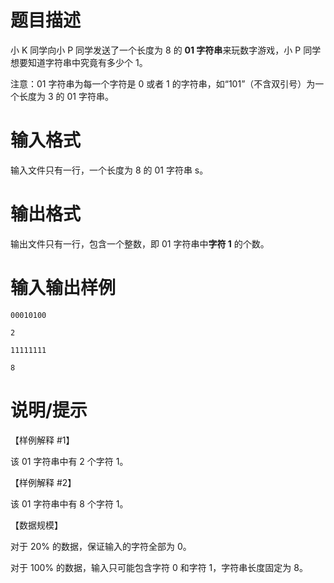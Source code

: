 # 题目描述

小 K 同学向小 P 同学发送了一个长度为 8 的 **01 字符串**来玩数字游戏，小 P 同学想要知道字符串中究竟有多少个 1。

注意：01 字符串为每一个字符是 0 或者 1 的字符串，如“101”（不含双引号）为一个长度为 3 的 01 字符串。

# 输入格式

输入文件只有一行，一个长度为 8 的 01 字符串 s。

# 输出格式

输出文件只有一行，包含一个整数，即 01 字符串中**字符 1** 的个数。

# 输入输出样例

```input1
00010100
```

```output1
2
```

```input2
11111111
```

```output2
8
```

# 说明/提示

【样例解释 #1】

该 01 字符串中有 2 个字符 1。

【样例解释 #2】

该 01 字符串中有 8 个字符 1。

【数据规模】

对于 20% 的数据，保证输入的字符全部为 0。

对于 100% 的数据，输入只可能包含字符 0 和字符 1，字符串长度固定为 8。
